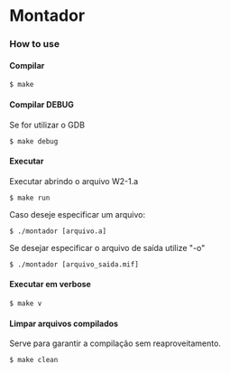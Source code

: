 # Montador

### How to use

#### Compilar

```
$ make
```

#### Compilar DEBUG

Se for utilizar o GDB

```
$ make debug
```

#### Executar

Executar abrindo o arquivo W2-1.a

```
$ make run
```

Caso deseje especificar um arquivo:

```
$ ./montador [arquivo.a]
```

Se desejar especificar o arquivo de saída utilize "-o"

```
$ ./montador [arquivo_saida.mif]
```


#### Executar em verbose
```
$ make v
```

#### Limpar arquivos compilados

Serve para garantir a compilação sem reaproveitamento.

```
$ make clean
```
